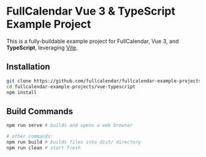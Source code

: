 
# FullCalendar Vue 3 & TypeScript Example Project

This is a fully-buildable example project for FullCalendar, Vue 3, and **TypeScript**, leveraging [Vite](https://github.com/vitejs/vite).


## Installation

```bash
git clone https://github.com/fullcalendar/fullcalendar-example-projects.git
cd fullcalendar-example-projects/vue-typescript
npm install
```

## Build Commands

```bash
npm run serve # builds and opens a web browser

# other commands:
npm run build # builds files into dist/ directory
npm run clean # start fresh
```
